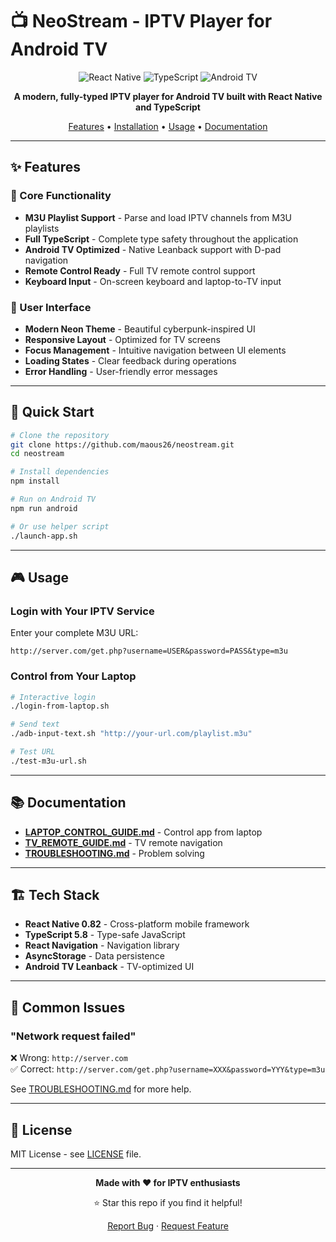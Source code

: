 # 📺 NeoStream - IPTV Player for Android TV

<div align="center">

![React Native](https://img.shields.io/badge/React_Native-0.82-61DAFB?style=for-the-badge&logo=react&logoColor=white)
![TypeScript](https://img.shields.io/badge/TypeScript-5.8-3178C6?style=for-the-badge&logo=typescript&logoColor=white)
![Android TV](https://img.shields.io/badge/Android_TV-Leanback-3DDC84?style=for-the-badge&logo=android&logoColor=white)

**A modern, fully-typed IPTV player for Android TV built with React Native and TypeScript**

[Features](#-features) • [Installation](#-installation) • [Usage](#-usage) • [Documentation](#-documentation)

</div>

---

## ✨ Features

### 🎯 Core Functionality
- **M3U Playlist Support** - Parse and load IPTV channels from M3U playlists
- **Full TypeScript** - Complete type safety throughout the application
- **Android TV Optimized** - Native Leanback support with D-pad navigation
- **Remote Control Ready** - Full TV remote control support
- **Keyboard Input** - On-screen keyboard and laptop-to-TV input

### 🎨 User Interface
- **Modern Neon Theme** - Beautiful cyberpunk-inspired UI
- **Responsive Layout** - Optimized for TV screens
- **Focus Management** - Intuitive navigation between UI elements
- **Loading States** - Clear feedback during operations
- **Error Handling** - User-friendly error messages

---

## 🚀 Quick Start

```bash
# Clone the repository
git clone https://github.com/maous26/neostream.git
cd neostream

# Install dependencies
npm install

# Run on Android TV
npm run android

# Or use helper script
./launch-app.sh
```

---

## 🎮 Usage

### Login with Your IPTV Service

Enter your complete M3U URL:
```
http://server.com/get.php?username=USER&password=PASS&type=m3u
```

### Control from Your Laptop

```bash
# Interactive login
./login-from-laptop.sh

# Send text
./adb-input-text.sh "http://your-url.com/playlist.m3u"

# Test URL
./test-m3u-url.sh
```

---

## 📚 Documentation

- **[LAPTOP_CONTROL_GUIDE.md](./LAPTOP_CONTROL_GUIDE.md)** - Control app from laptop
- **[TV_REMOTE_GUIDE.md](./TV_REMOTE_GUIDE.md)** - TV remote navigation
- **[TROUBLESHOOTING.md](./TROUBLESHOOTING.md)** - Problem solving

---

## 🏗️ Tech Stack

- **React Native 0.82** - Cross-platform mobile framework
- **TypeScript 5.8** - Type-safe JavaScript
- **React Navigation** - Navigation library
- **AsyncStorage** - Data persistence
- **Android TV Leanback** - TV-optimized UI

---

## 🐛 Common Issues

### "Network request failed"
❌ Wrong: `http://server.com`  
✅ Correct: `http://server.com/get.php?username=XXX&password=YYY&type=m3u`

See [TROUBLESHOOTING.md](./TROUBLESHOOTING.md) for more help.

---

## 📄 License

MIT License - see [LICENSE](LICENSE) file.

---

<div align="center">

**Made with ❤️ for IPTV enthusiasts**

⭐ Star this repo if you find it helpful!

[Report Bug](https://github.com/maous26/neostream/issues) · [Request Feature](https://github.com/maous26/neostream/issues)

</div>
